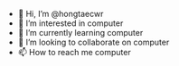 - 👋 Hi, I’m @hongtaecwr
- 👀 I’m interested in computer
- 🌱 I’m currently learning computer
- 💞️ I’m looking to collaborate on computer
- 📫 How to reach me computer

<!---
hongtaecwr/hongtaecwr is a ✨ special ✨ repository because its `README.md` (this file) appears on your GitHub profile.
You can click the Preview link to take a look at your changes.
--->
